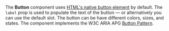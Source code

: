 The **Button** component uses [HTML's native button element](https://developer.mozilla.org/en-US/docs/Web/HTML/Element/button) by default.
The `label` prop is used to populate the text of the button — or alternatively you can use the default slot.
The button can be have different colors, sizes, and states.
The component implements the W3C ARIA APG [Button Pattern](https://www.w3.org/WAI/ARIA/apg/patterns/button/).

